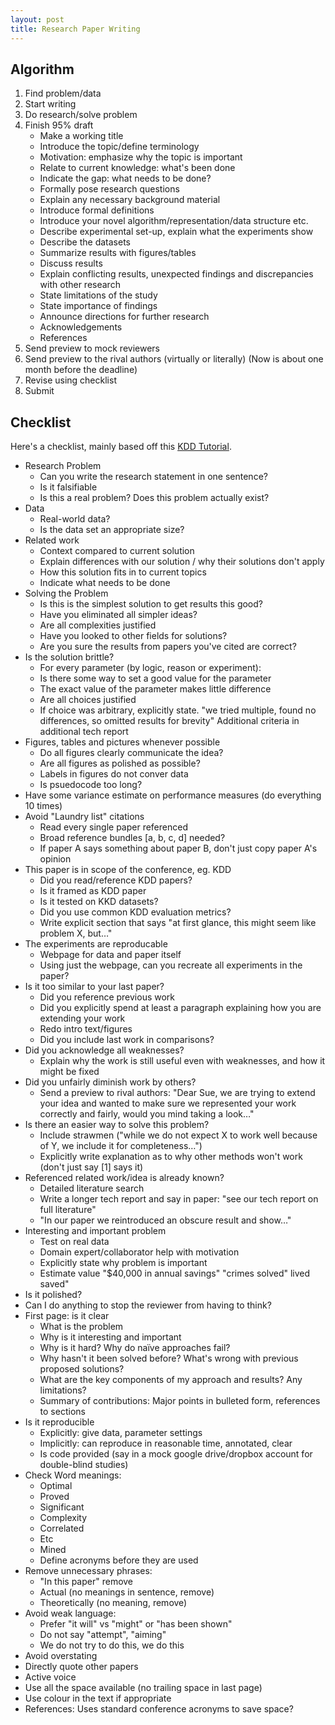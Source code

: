 ```yaml
---
layout: post
title: Research Paper Writing
---
```


## Algorithm

1. Find problem/data
2. Start writing
3. Do research/solve problem
4. Finish 95% draft
    - Make a working title
    - Introduce the topic/define terminology
    - Motivation: emphasize why the topic is important
    - Relate to current knowledge: what's been done
    - Indicate the gap: what needs to be done?
    - Formally pose research questions
    - Explain any necessary background material
    - Introduce formal definitions
    - Introduce your novel algorithm/representation/data structure etc.
    - Describe experimental set-up, explain what the experiments show
    - Describe the datasets
    - Summarize results with figures/tables
    - Discuss results
    - Explain conflicting results, unexpected findings and discrepancies with other research
    - State limitations of the study
    - State importance of findings
    - Announce directions for further research
    - Acknowledgements
    - References
5. Send preview to mock reviewers
6. Send preview to the rival authors (virtually or literally) (Now is about one
   month before the deadline)
7. Revise using checklist
8. Submit

## Checklist
Here's a checklist, mainly based off this 
[KDD Tutorial](http://www.cs.ucr.edu/~eamonn/Keogh_SIGKDD09_tutorial.pdf).

- Research Problem
    -  Can you write the research statement in one sentence?
    -  Is it falsifiable
    -  Is this a real problem? Does this problem actually exist?
- Data
    -  Real-world data?
    -  Is the data set an appropriate size?
- Related work
    -  Context compared to current solution
    -  Explain differences with our solution / why their solutions don't apply
    -  How this solution fits in to current topics
    -  Indicate what needs to be done
- Solving the Problem
    -  Is this is the simplest solution to get results this good?
    -  Have you eliminated all simpler ideas?
    -  Are all complexities justified
    -  Have you looked to other fields for solutions?
    -  Are you sure the results from papers you've cited are correct?
- Is the solution brittle?
    -  For every parameter (by logic, reason or experiment):
    -  Is there some way to set a good value for the parameter
    -  The exact value of the parameter makes little difference
    -  Are all choices justified
    -  If choice was arbitrary, explicitly state. "we tried multiple, found no
      differences, so omitted results for brevity" Additional criteria in
      additional tech report
- Figures, tables and pictures whenever possible
    -  Do all figures clearly communicate the idea?
    -  Are all figures as polished as possible?
    -  Labels in figures do not conver data
    -  Is psuedocode too long?
- Have some variance estimate on performance measures (do everything 10 times)
- Avoid "Laundry list" citations
    -  Read every single paper referenced
    -  Broad reference bundles [a, b, c, d] needed?
    -  If paper A says something about paper B, don't just copy paper A's opinion
- This paper is in scope of the conference, eg. KDD
    -  Did you read/reference KDD papers?
    -  Is it framed as KDD paper
    -  Is it tested on KKD datasets?
    -  Did you use common KDD evaluation metrics?
    -  Write explicit section that says "at first glance, this might seem like problem X, but…"
- The experiments are reproducable
    -  Webpage for data and paper itself
    -  Using just the webpage, can you recreate all experiments in the paper?
- Is it too similar to your last paper?
    -  Did you reference previous work
    -  Did you explicitly spend at least a paragraph explaining how you are extending your work
    -  Redo intro text/figures
    -  Did you include last work in comparisons?
- Did you acknowledge all weaknesses?
    -  Explain why the work is still useful even with weaknesses, and how it might be fixed
- Did you unfairly diminish work by others?
    -  Send a preview to rival authors: "Dear Sue, we are trying to extend your idea and wanted to make sure we represented your work correctly and fairly, would you mind taking a look…"
- Is there an easier way to solve this problem?
    -  Include strawmen ("while we do not expect X to work well because of Y, we include it for completeness…")
    -  Explicitly write explanation as to why other methods won't work (don't just say [1] says it)
- Referenced related work/idea is already known?
    -  Detailed literature search
    -  Write a longer tech report and say in paper: "see our tech report on full literature"
    -  "In our paper we reintroduced an obscure result and show…"
- Interesting and important problem
    -  Test on real data
    -  Domain expert/collaborator help with motivation
    -  Explicitly state why problem is important
    -  Estimate value "$40,000 in annual savings" "crimes solved" lived saved"
- Is it polished?
- Can I do anything to stop the reviewer from having to think?
- First page: is it clear
    -  What is the problem
    -  Why is it interesting and important
    -  Why is it hard? Why do naïve approaches fail?
    -  Why hasn't it been solved before? What's wrong with previous proposed solutions?
    -  What are the key components of my approach and results? Any limitations?
    -  Summary of contributions: Major points in bulleted form, references to sections
- Is it reproducible
    -  Explicitly: give data, parameter settings
    -  Implicitly: can reproduce in reasonable time, annotated, clear
    -  Is code provided (say in a mock google drive/dropbox account for double-blind studies)
- Check Word meanings:
    -  Optimal
    -  Proved
    -  Significant
    -  Complexity
    -  Correlated
    -  Etc
    -  Mined
    -  Define acronyms before they are used
- Remove unnecessary phrases:
    -  "In this paper" remove
    -  Actual (no meanings in sentence, remove)
    -  Theoretically (no meaning, remove)
- Avoid weak language:
    -  Prefer "it will" vs "might" or "has been shown"
    -  Do not say "attempt", "aiming"
    -  We do not try to do this, we do this
- Avoid overstating
- Directly quote other papers
- Active voice
- Use all the space available (no trailing space in last page)
- Use colour in the text if appropriate
- References: Uses standard conference acronyms to save space?

